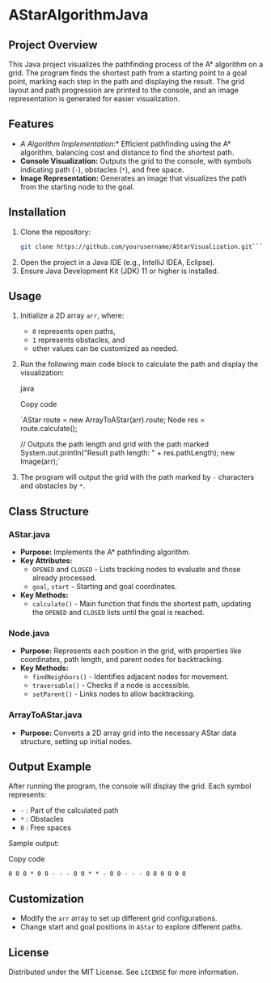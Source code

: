 # AStarAlgorithmJava

## Project Overview
This Java project visualizes the pathfinding process of the A* algorithm on a grid. The program finds the shortest path from a starting point to a goal point, marking each step in the path and displaying the result. The grid layout and path progression are printed to the console, and an image representation is generated for easier visualization.

## Features
- **A* Algorithm Implementation:** Efficient pathfinding using the A* algorithm, balancing cost and distance to find the shortest path.
- **Console Visualization:** Outputs the grid to the console, with symbols indicating path (`-`), obstacles (`*`), and free space.
- **Image Representation:** Generates an image that visualizes the path from the starting node to the goal.

## Installation
1. Clone the repository:
   ```bash
   git clone https://github.com/yourusername/AStarVisualization.git```
2.  Open the project in a Java IDE (e.g., IntelliJ IDEA, Eclipse).
3.  Ensure Java Development Kit (JDK) 11 or higher is installed.

Usage
-----

1.  Initialize a 2D array `arr`, where:
    -   `0` represents open paths,
    -   `1` represents obstacles, and
    -   other values can be customized as needed.
2.  Run the following main code block to calculate the path and display the visualization:

    java

    Copy code

    `AStar route = new ArrayToAStar(arr).route;
    Node res = route.calculate();

    // Outputs the path length and grid with the path marked
    System.out.println("Result path length: " + res.pathLength);
    new Image(arr);`

3.  The program will output the grid with the path marked by `-` characters and obstacles by `*`.

Class Structure
---------------

### AStar.java

-   **Purpose:** Implements the A* pathfinding algorithm.
-   **Key Attributes:**
    -   `OPENED` and `CLOSED` - Lists tracking nodes to evaluate and those already processed.
    -   `goal`, `start` - Starting and goal coordinates.
-   **Key Methods:**
    -   `calculate()` - Main function that finds the shortest path, updating the `OPENED` and `CLOSED` lists until the goal is reached.

### Node.java

-   **Purpose:** Represents each position in the grid, with properties like coordinates, path length, and parent nodes for backtracking.
-   **Key Methods:**
    -   `findNeighbors()` - Identifies adjacent nodes for movement.
    -   `traversable()` - Checks if a node is accessible.
    -   `setParent()` - Links nodes to allow backtracking.

### ArrayToAStar.java

-   **Purpose:** Converts a 2D array grid into the necessary AStar data structure, setting up initial nodes.

Output Example
--------------

After running the program, the console will display the grid. Each symbol represents:

-   `-` : Part of the calculated path
-   `*` : Obstacles
-   `0` : Free spaces

Sample output:

Copy code

`0 0 0 * 0
0 - - - 0
0 * * - 0
0 - - - 0
0 0 0 0 0`

Customization
-------------

-   Modify the `arr` array to set up different grid configurations.
-   Change start and goal positions in `AStar` to explore different paths.

License
-------

Distributed under the MIT License. See `LICENSE` for more information.
